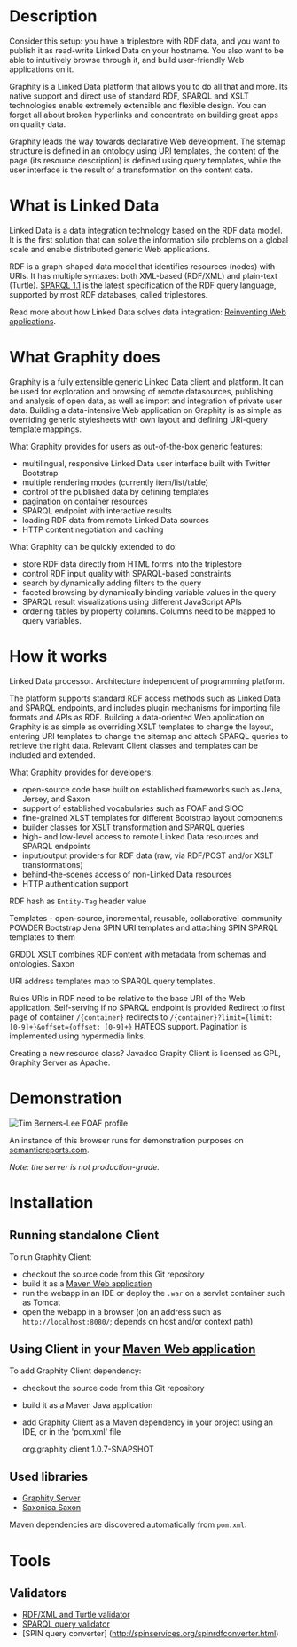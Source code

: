 Description
===========

Consider this setup: you have a triplestore with RDF data, and you want to publish it as read-write Linked Data
on your hostname. You also want to be able to intuitively browse through it, and build user-friendly Web
applications on it.

Graphity is a Linked Data platform that allows you to do all that and more. Its native support and direct use of
standard RDF, SPARQL and XSLT technologies enable extremely extensible and flexible design. You can forget all
about broken hyperlinks and concentrate on building great apps on quality data.

Graphity leads the way towards declarative Web development. The sitemap structure is defined in an ontology using
URI templates, the content of the page (its resource description) is defined using query templates, while the
user interface is the result of a transformation on the content data.

What is Linked Data
===================

Linked Data is a data integration technology based on the RDF data model. It is the first solution that can solve
the information silo problems on a global scale and enable distributed generic Web applications.

RDF is a graph-shaped data model that identifies resources (nodes) with URIs. It has multiple syntaxes: both
XML-based (RDF/XML) and plain-text (Turtle). [SPARQL 1.1](http://www.w3.org/TR/sparql11-query/) is the latest
specification of the RDF query language, supported by most RDF databases, called triplestores.

Read more about how Linked Data solves data integration: [Reinventing Web applications](../../wiki/Reinventing-Web-applications).

What Graphity does
==================

Graphity is a fully extensible generic Linked Data client and platform. It can be used for exploration and
browsing of remote datasources, publishing and analysis of open data, as well as import and integration of
private user data. Building a data-intensive Web application on Graphity is as simple as overriding generic
stylesheets with own layout and defining URI-query template mappings.

What Graphity provides for users as out-of-the-box generic features:
* multilingual, responsive Linked Data user interface built with Twitter Bootstrap
* multiple rendering modes (currently item/list/table)
* control of the published data by defining templates
* pagination on container resources
* SPARQL endpoint with interactive results
* loading RDF data from remote Linked Data sources
* HTTP content negotiation and caching

What Graphity can be quickly extended to do:
* store RDF data directly from HTML forms into the triplestore
* control RDF input quality with SPARQL-based constraints
* search by dynamically adding filters to the query
* faceted browsing by dynamically binding variable values in the query
* SPARQL result visualizations using different JavaScript APIs
* ordering tables by property columns. Columns need to be mapped to query variables.

How it works
============

Linked Data processor. Architecture independent of programming platform.

The platform supports standard RDF access methods such as Linked Data and SPARQL endpoints, and includes plugin
mechanisms for importing file formats and APIs as RDF. Building a data-oriented Web application on Graphity is
as simple as overriding XSLT templates to change the layout, entering URI templates to change the sitemap and
attach SPARQL queries to retrieve the right data. Relevant Client classes and templates can be included and
extended.

What Graphity provides for developers:
* open-source code base built on established frameworks such as Jena, Jersey, and Saxon
* support of established vocabularies such as FOAF and SIOC
* fine-grained XLST templates for different Bootstrap layout components
* builder classes for XSLT transformation and SPARQL queries
* high- and low-level access to remote Linked Data resources and SPARQL endpoints
* input/output providers for RDF data (raw, via RDF/POST and/or XSLT transformations)
* behind-the-scenes access of non-Linked Data resources
* HTTP authentication support

RDF hash as `Entity-Tag` header value

Templates - open-source, incremental, reusable, collaborative! community
POWDER
Bootstrap
Jena
SPIN
URI templates and attaching SPIN SPARQL templates to them

GRDDL
XSLT combines RDF content with metadata from schemas and ontologies.
Saxon

URI address templates map to SPARQL query templates.

Rules
URIs in RDF need to be relative to the base URI of the Web application.
Self-serving if no SPARQL endpoint is provided
Redirect to first page of container
`/{container}` redirects to `/{container}?limit={limit: [0-9]+}&offset={offset: [0-9]+}`
HATEOS support. Pagination is implemented using hypermedia links.


Creating a new resource class?
Javadoc
Grapity Client is licensed as GPL, Graphity Server as Apache.

Demonstration
=============

![Tim Berners-Lee FOAF profile](http://cloud.github.com/downloads/Graphity/graphity-browser/Graphity%20-%20Tim%20Berners-Lee%20%5Bhttp%20%20%20dbpedia.org%20resource%20Tim_Berners-Lee%20-095011.png)

An instance of this browser runs for demonstration purposes on [semanticreports.com](http://semanticreports.com).

_Note: the server is not production-grade._

Installation
============

Running standalone Client
--------------------------

To run Graphity Client:
* checkout the source code from this Git repository
* build it as a [Maven Web application](http://maven.apache.org/guides/mini/guide-webapp.html)
* run the webapp in an IDE or deploy the `.war` on a servlet container such as Tomcat
* open the webapp in a browser (on an address such as `http://localhost:8080/`; depends on host and/or context path)

Using Client in your [Maven Web application](http://maven.apache.org/guides/mini/guide-webapp.html)
-------------------------------------

To add Graphity Client dependency:
* checkout the source code from this Git repository
* build it as a Maven Java application
* add Graphity Client as a Maven dependency in your project using an IDE, or in the 'pom.xml' file

    <dependency>
        <groupId>org.graphity</groupId>
        <artifactId>client</artifactId>
        <version>1.0.7-SNAPSHOT</version>
    </dependency>

Used libraries
--------------

* [Graphity Server](https://github.com/Graphity/graphity-ldp)
* [Saxonica Saxon](http://saxon.sourceforge.net)

Maven dependencies are discovered automatically from `pom.xml`.

Tools
=====

Validators
----------

* [RDF/XML and Turtle validator](http://www.rdfabout.com/demo/validator/)
* [SPARQL query validator](http://sparql.org/query-validator.html)
* [SPIN query converter] (http://spinservices.org/spinrdfconverter.html)